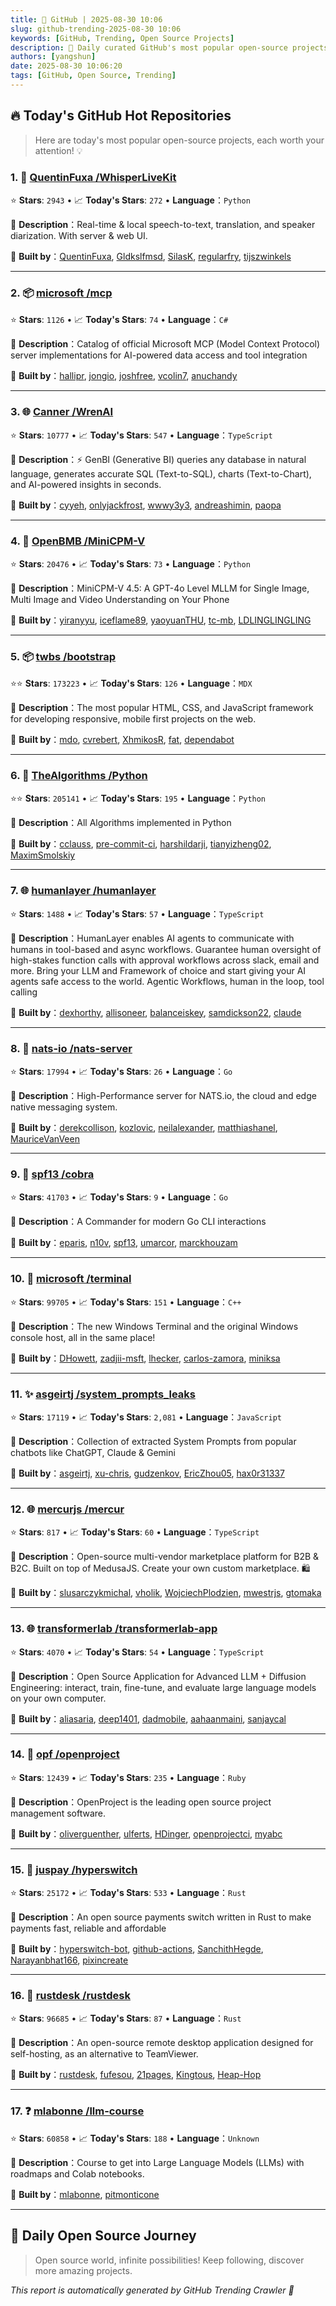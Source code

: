 ```yaml
---
title: 🚀 GitHub | 2025-08-30 10:06
slug: github-trending-2025-08-30 10:06
keywords: [GitHub, Trending, Open Source Projects]
description: 🌟 Daily curated GitHub's most popular open-source projects to help you stay on the pulse of technology!
authors: [yangshun]
date: 2025-08-30 10:06:20
tags: [GitHub, Open Source, Trending]
---
```


## 🔥 Today's GitHub Hot Repositories

> Here are today's most popular open-source projects, each worth your attention! 💡

### 1. 🐍 [QuentinFuxa /WhisperLiveKit](https://github.com/QuentinFuxa/WhisperLiveKit)

⭐ **Stars**: `2943`   •   📈 **Today's Stars**: `272`   •   **Language**：`Python`

📝 **Description**：Real-time & local speech-to-text, translation, and speaker diarization. With server & web UI.

🤝 **Built by**：[QuentinFuxa](https://github.com/QuentinFuxa), [Gldkslfmsd](https://github.com/Gldkslfmsd), [SilasK](https://github.com/SilasK), [regularfry](https://github.com/regularfry), [tijszwinkels](https://github.com/tijszwinkels)

---

### 2. 📦 [microsoft /mcp](https://github.com/microsoft/mcp)

⭐ **Stars**: `1126`   •   📈 **Today's Stars**: `74`   •   **Language**：`C#`

📝 **Description**：Catalog of official Microsoft MCP (Model Context Protocol) server implementations for AI-powered data access and tool integration

🤝 **Built by**：[hallipr](https://github.com/hallipr), [jongio](https://github.com/jongio), [joshfree](https://github.com/joshfree), [vcolin7](https://github.com/vcolin7), [anuchandy](https://github.com/anuchandy)

---

### 3. 🌐 [Canner /WrenAI](https://github.com/Canner/WrenAI)

⭐ **Stars**: `10777`   •   📈 **Today's Stars**: `547`   •   **Language**：`TypeScript`

📝 **Description**：⚡️ GenBI (Generative BI) queries any database in natural language, generates accurate SQL (Text-to-SQL), charts (Text-to-Chart), and AI-powered insights in seconds.

🤝 **Built by**：[cyyeh](https://github.com/cyyeh), [onlyjackfrost](https://github.com/onlyjackfrost), [wwwy3y3](https://github.com/wwwy3y3), [andreashimin](https://github.com/andreashimin), [paopa](https://github.com/paopa)

---

### 4. 🐍 [OpenBMB /MiniCPM-V](https://github.com/OpenBMB/MiniCPM-V)

⭐ **Stars**: `20476`   •   📈 **Today's Stars**: `73`   •   **Language**：`Python`

📝 **Description**：MiniCPM-V 4.5: A GPT-4o Level MLLM for Single Image, Multi Image and Video Understanding on Your Phone

🤝 **Built by**：[yiranyyu](https://github.com/yiranyyu), [iceflame89](https://github.com/iceflame89), [yaoyuanTHU](https://github.com/yaoyuanTHU), [tc-mb](https://github.com/tc-mb), [LDLINGLINGLING](https://github.com/LDLINGLINGLING)

---

### 5. 📦 [twbs /bootstrap](https://github.com/twbs/bootstrap)

⭐⭐ **Stars**: `173223`   •   📈 **Today's Stars**: `126`   •   **Language**：`MDX`

📝 **Description**：The most popular HTML, CSS, and JavaScript framework for developing responsive, mobile first projects on the web.

🤝 **Built by**：[mdo](https://github.com/mdo), [cvrebert](https://github.com/cvrebert), [XhmikosR](https://github.com/XhmikosR), [fat](https://github.com/fat), [dependabot](https://github.com/dependabot)

---

### 6. 🐍 [TheAlgorithms /Python](https://github.com/TheAlgorithms/Python)

⭐⭐ **Stars**: `205141`   •   📈 **Today's Stars**: `195`   •   **Language**：`Python`

📝 **Description**：All Algorithms implemented in Python

🤝 **Built by**：[cclauss](https://github.com/cclauss), [pre-commit-ci](https://github.com/pre-commit-ci), [harshildarji](https://github.com/harshildarji), [tianyizheng02](https://github.com/tianyizheng02), [MaximSmolskiy](https://github.com/MaximSmolskiy)

---

### 7. 🌐 [humanlayer /humanlayer](https://github.com/humanlayer/humanlayer)

⭐ **Stars**: `1488`   •   📈 **Today's Stars**: `57`   •   **Language**：`TypeScript`

📝 **Description**：HumanLayer enables AI agents to communicate with humans in tool-based and async workflows. Guarantee human oversight of high-stakes function calls with approval workflows across slack, email and more. Bring your LLM and Framework of choice and start giving your AI agents safe access to the world. Agentic Workflows, human in the loop, tool calling

🤝 **Built by**：[dexhorthy](https://github.com/dexhorthy), [allisoneer](https://github.com/allisoneer), [balanceiskey](https://github.com/balanceiskey), [samdickson22](https://github.com/samdickson22), [claude](https://github.com/claude)

---

### 8. 🚦 [nats-io /nats-server](https://github.com/nats-io/nats-server)

⭐ **Stars**: `17994`   •   📈 **Today's Stars**: `26`   •   **Language**：`Go`

📝 **Description**：High-Performance server for NATS.io, the cloud and edge native messaging system.

🤝 **Built by**：[derekcollison](https://github.com/derekcollison), [kozlovic](https://github.com/kozlovic), [neilalexander](https://github.com/neilalexander), [matthiashanel](https://github.com/matthiashanel), [MauriceVanVeen](https://github.com/MauriceVanVeen)

---

### 9. 🚦 [spf13 /cobra](https://github.com/spf13/cobra)

⭐ **Stars**: `41703`   •   📈 **Today's Stars**: `9`   •   **Language**：`Go`

📝 **Description**：A Commander for modern Go CLI interactions

🤝 **Built by**：[eparis](https://github.com/eparis), [n10v](https://github.com/n10v), [spf13](https://github.com/spf13), [umarcor](https://github.com/umarcor), [marckhouzam](https://github.com/marckhouzam)

---

### 10. 🔧 [microsoft /terminal](https://github.com/microsoft/terminal)

⭐ **Stars**: `99705`   •   📈 **Today's Stars**: `151`   •   **Language**：`C++`

📝 **Description**：The new Windows Terminal and the original Windows console host, all in the same place!

🤝 **Built by**：[DHowett](https://github.com/DHowett), [zadjii-msft](https://github.com/zadjii-msft), [lhecker](https://github.com/lhecker), [carlos-zamora](https://github.com/carlos-zamora), [miniksa](https://github.com/miniksa)

---

### 11. ✨ [asgeirtj /system_prompts_leaks](https://github.com/asgeirtj/system_prompts_leaks)

⭐ **Stars**: `17119`   •   📈 **Today's Stars**: `2,081`   •   **Language**：`JavaScript`

📝 **Description**：Collection of extracted System Prompts from popular chatbots like ChatGPT, Claude & Gemini

🤝 **Built by**：[asgeirtj](https://github.com/asgeirtj), [xu-chris](https://github.com/xu-chris), [gudzenkov](https://github.com/gudzenkov), [EricZhou05](https://github.com/EricZhou05), [hax0r31337](https://github.com/hax0r31337)

---

### 12. 🌐 [mercurjs /mercur](https://github.com/mercurjs/mercur)

⭐ **Stars**: `817`   •   📈 **Today's Stars**: `60`   •   **Language**：`TypeScript`

📝 **Description**：Open-source multi-vendor marketplace platform for B2B & B2C. Built on top of MedusaJS. Create your own custom marketplace. 🛍️

🤝 **Built by**：[slusarczykmichal](https://github.com/slusarczykmichal), [vholik](https://github.com/vholik), [WojciechPlodzien](https://github.com/WojciechPlodzien), [mwestrjs](https://github.com/mwestrjs), [gtomaka](https://github.com/gtomaka)

---

### 13. 🌐 [transformerlab /transformerlab-app](https://github.com/transformerlab/transformerlab-app)

⭐ **Stars**: `4070`   •   📈 **Today's Stars**: `54`   •   **Language**：`TypeScript`

📝 **Description**：Open Source Application for Advanced LLM + Diffusion Engineering: interact, train, fine-tune, and evaluate large language models on your own computer.

🤝 **Built by**：[aliasaria](https://github.com/aliasaria), [deep1401](https://github.com/deep1401), [dadmobile](https://github.com/dadmobile), [aahaanmaini](https://github.com/aahaanmaini), [sanjaycal](https://github.com/sanjaycal)

---

### 14. 💎 [opf /openproject](https://github.com/opf/openproject)

⭐ **Stars**: `12439`   •   📈 **Today's Stars**: `235`   •   **Language**：`Ruby`

📝 **Description**：OpenProject is the leading open source project management software.

🤝 **Built by**：[oliverguenther](https://github.com/oliverguenther), [ulferts](https://github.com/ulferts), [HDinger](https://github.com/HDinger), [openprojectci](https://github.com/openprojectci), [myabc](https://github.com/myabc)

---

### 15. 🦀 [juspay /hyperswitch](https://github.com/juspay/hyperswitch)

⭐ **Stars**: `25172`   •   📈 **Today's Stars**: `533`   •   **Language**：`Rust`

📝 **Description**：An open source payments switch written in Rust to make payments fast, reliable and affordable

🤝 **Built by**：[hyperswitch-bot](https://github.com/hyperswitch-bot), [github-actions](https://github.com/github-actions), [SanchithHegde](https://github.com/SanchithHegde), [Narayanbhat166](https://github.com/Narayanbhat166), [pixincreate](https://github.com/pixincreate)

---

### 16. 🦀 [rustdesk /rustdesk](https://github.com/rustdesk/rustdesk)

⭐ **Stars**: `96685`   •   📈 **Today's Stars**: `87`   •   **Language**：`Rust`

📝 **Description**：An open-source remote desktop application designed for self-hosting, as an alternative to TeamViewer.

🤝 **Built by**：[rustdesk](https://github.com/rustdesk), [fufesou](https://github.com/fufesou), [21pages](https://github.com/21pages), [Kingtous](https://github.com/Kingtous), [Heap-Hop](https://github.com/Heap-Hop)

---

### 17. ❓ [mlabonne /llm-course](https://github.com/mlabonne/llm-course)

⭐ **Stars**: `60858`   •   📈 **Today's Stars**: `188`   •   **Language**：`Unknown`

📝 **Description**：Course to get into Large Language Models (LLMs) with roadmaps and Colab notebooks.

🤝 **Built by**：[mlabonne](https://github.com/mlabonne), [pitmonticone](https://github.com/pitmonticone)

---

## 🌈 Daily Open Source Journey

> Open source world, infinite possibilities! Keep following, discover more amazing projects.

*This report is automatically generated by GitHub Trending Crawler 🤖*
